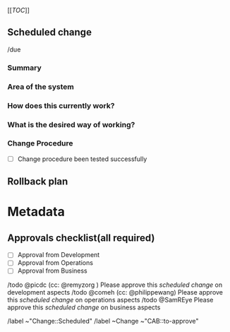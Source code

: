 [[_TOC_]]
## Scheduled change
<!-- Scheduled change, to be approved by the CAB before applying, and performed on the indicated due date. -->
<!-- A scheduled change is usually set on external dependencies. -->

<!-- Set Due Date : /due <in 2 days | this Friday | December 31st> -->
/due 

<!-- /confidential -->
<!-- If confidential, explain why -->

### Summary
<!-- Outline the issue being faced, and why this required a change !-->

### Area of the system
<!-- This might only be one part, but may involve multiple sections !-->

### How does this currently work?
<!-- The current process, and any associated business rules !-->

### What is the desired way of working?
<!-- After the change, what should the process be, and what should the business rules be !-->

<!-- Success criteria of change application (when relevant, include how to test) -->

### Change Procedure
- [ ] Change procedure been tested successfully

<!-- Include step by step description -->

## Rollback plan
<!-- Describe how to rollback the change in case the expected change is not working -->


<!-- METADATA for project management, please leave the following lines and edit as needed -->
# Metadata
<!-- PRIORITY: Uncomment /label quick actions as appropriate. The priority and severity assigned may be different to this !-->
<!--High : (This will bring a huge increase in performance/productivity/usability, or is a legislative requirement)-->
<!-- /label ~"Priority::1-High" -->
<!--Medium : (This will bring a good increase in performance/productivity/usability)-->
<!-- /label ~"Priority::2-Medium" -->
<!--Low : (anything else e.g., trivial, minor improvements) -->
<!--  /label ~"Priority::3-Low" -->

<!-- Reviewers : check the box [x], you may also add you @user handle  -->
## Approvals checklist(all required) 
- [ ] Approval from Development
- [ ] Approval from Operations
- [ ] Approval from Business 
<!-- tick the box [x], you may also add your @user handle at the end of the line -->
/todo @picdc (cc: @remyzorg )    Please approve this _scheduled change_ on development aspects
/todo @comeh (cc: @philippewang) Please approve this _scheduled change_ on operations  aspects
/todo @SamREye                   Please approve this _scheduled change_ on business    aspects
<!-- Quick actions for last approver : -->
<!-- /unlabel ~"CAB::to-approve" -->
<!-- /label ~"CAB::to-perform"   -->

/label ~"Change::Scheduled" <!-- Scheduled change, to be approved by the CAB before due date. -->
/label ~Change ~"CAB::to-approve" <!-- labels for gitlab CAB Change issues management -->

<!-- METADATA - end -->
